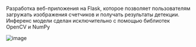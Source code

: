 Разработка веб-приложения на Flask, которое позволяет пользователям загружать изображения счетчиков и получать результаты детекции. Инференс модели сделан исключительно с помощью библиотек OpenCV и NumPy

![image](https://github.com/user-attachments/assets/b90a0bd6-3b88-4134-95c6-aad180fc2651)
